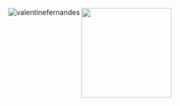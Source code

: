 <p><img align="left" src="https://github-readme-stats.vercel.app/api/top-langs?username=valentinefernandes&langs_count=20&show_icons=true&locale=en&layout=compact" alt="valentinefernandes" /></p>
    
  <img height="180em" src="https://github-readme-stats.vercel.app/api/top-langs/?username=alexandreasilva&layout=compact&langs_count=7&theme=aura&include_all_commits=true&count_private=tru"/>
</div>
